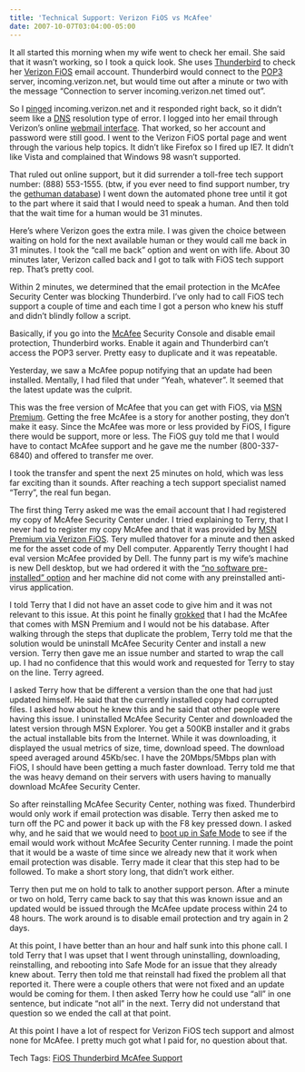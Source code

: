 ```yaml
---
title: 'Technical Support: Verizon FiOS vs McAfee'
date: 2007-10-07T03:04:00-05:00
---
```

It all started this morning when my wife went to check her email. She said that it wasn&#8217;t working, so I took a quick look. She uses [Thunderbird](http://www.mozilla.com/en-US/thunderbird/) to check her [Verizon FiOS](http://www22.verizon.com/content/ConsumerFios) email account. Thunderbird would connect to the [POP3](http://en.wikipedia.org/wiki/Pop3 "Post Office Protocol version 3 (POP3)") server, incoming.verizon.net, but would time out after a minute or two with the message &#8220;Connection to server incoming.verizon.net timed out&#8221;.

So I [pinged](http://en.wikipedia.org/wiki/Ping#Sample_pinging) incoming.verizon.net and it responded right back, so it didn&#8217;t seem like a [DNS](http://en.wikipedia.org/wiki/Dns) resolution type of error. I logged into her email through Verizon&#8217;s online [webmail interface](http://netservices.verizon.net/portal/link/main/vzcentral "Verizon Central"). That worked, so her account and password were still good. I went to the Verizon FiOS portal page and went through the various help topics. It didn&#8217;t like Firefox so I fired up IE7. It didn&#8217;t like Vista and complained that Windows 98 wasn&#8217;t supported.

That ruled out online support, but it did surrender a toll-free tech support number: (888) 553-1555. (btw, if you ever need to find support number, try the [gethuman database](http://gethuman.com/ "The gethuman 500 database")) I went down the automated phone tree until it got to the part where it said that I would need to speak a human. And then told that the wait time for a human would be 31 minutes. 

Here&#8217;s where Verizon goes the extra mile. I was given the choice between waiting on hold for the next available human or they would call me back in 31 minutes. I took the &#8220;call me back&#8221; option and went on with life. About 30 minutes later, Verizon called back and I got to talk with FiOS tech support rep. That&#8217;s pretty cool.

Within 2 minutes, we determined that the email protection in the McAfee Security Center was blocking Thunderbird. I&#8217;ve only had to call FiOS tech support a couple of time and each time I got a person who knew his stuff and didn&#8217;t blindly follow a script.

Basically, if you go into the [McAfee](http://www.mcafee.com/us/) Security Console and disable email protection, Thunderbird works. Enable it again and Thunderbird can&#8217;t access the POP3 server. Pretty easy to duplicate and it was repeatable.

Yesterday, we saw a McAfee popup notifying that an update had been installed. Mentally, I had filed that under &#8220;Yeah, whatever&#8221;. It seemed that the latest update was the culprit.

This was the free version of McAfee that you can get with FiOS, via [MSN Premium](http://en.wikipedia.org/wiki/MSN_Premium). Getting the free McAfee is a story for another posting, they don&#8217;t make it easy. Since the McAfee was more or less provided by FiOS, I figure there would be support, more or less. The FiOS guy told me that I would have to contact McAfee support and he gave me the number (800-337-6840) and offered to transfer me over.

I took the transfer and spent the next 25 minutes on hold, which was less far exciting than it sounds. After reaching a tech support specialist named &#8220;Terry&#8221;, the real fun began.

The first thing Terry asked me was the email account that I had registered my copy of McAfee Security Center under. I tried explaining to Terry, that I never had to register my copy McAfee and that it was provided by [MSN Premium via Verizon FiOS](http://www.verizon.net/micro/betterway/). Tery mulled thatover for a minute and then asked me for the asset code of my Dell computer. Apparently Terry thought I had eval version McAfee provided by Dell. The funny part is my wife&#8217;s machine is new Dell desktop, but we had ordered it with the [&#8220;no software pre-installed&#8221; option](http://direct2dell.com/one2one/archive/2007/06/13/18049.aspx) and her machine did not come with any preinstalled anti-virus application.

I told Terry that I did not have an asset code to give him and it was not relevant to this issue. At this point he finally [grokked](http://dict.die.net/grok/) that I had the McAfee that comes with MSN Premium and I would not be his database. After walking through the steps that duplicate the problem, Terry told me that the solution would be uninstall McAfee Security Center and install a new version. Terry then gave me an issue number and started to wrap the call up. I had no confidence that this would work and requested for Terry to stay on the line. Terry agreed. 

I asked Terry how that be different a version than the one that had just updated himself. He said that the currently installed copy had corrupted files. I asked how about he knew this and he said that other people were having this issue. I uninstalled McAfee Security Center and downloaded the latest version through MSN Explorer. You get a 500KB installer and it grabs the actual installable bits from the Internet. While it was downloading, it displayed the usual metrics of size, time, download speed. The download speed averaged around 45Kb/sec. I have the 20Mbps/5Mbps plan with FiOS, I should have been getting a much faster download. Terry told me that the was heavy demand on their servers with users having to manually download McAfee Security Center.

So after reinstalling McAfee Security Center, nothing was fixed. Thunderbird would only work if email protection was disable. Terry then asked me to turn off the PC and power it back up with the F8 key pressed down. I asked why, and he said that we would need to [boot up in Safe Mode](http://www.computerhope.com/issues/chsafe.htm#03) to see if the email would work without McAfee Security Center running. I made the point that it would be a waste of time since we already new that it work when email protection was disable. Terry made it clear that this step had to be followed. To make a short story long, that didn&#8217;t work either.

Terry then put me on hold to talk to another support person. After a minute or two on hold, Terry came back to say that this was known issue and an updated would be issued through the McAfee update process within 24 to 48 hours. The work around is to disable email protection and try again in 2 days.

At this point, I have better than an hour and half sunk into this phone call. I told Terry that I was upset that I went through uninstalling, downloading, reinstalling, and rebooting into Safe Mode for an issue that they already knew about. Terry then told me that reinstall had fixed the problem all that reported it. There were a couple others that were not fixed and an update would be coming for them. I then asked Terry how he could use &#8220;all&#8221; in one sentence, but indicate &#8220;not all&#8221; in the next. Terry did not understand that question so we ended the call at that point.

At this point I have a lot of respect for Verizon FiOS tech support and almost none for McAfee. I pretty much got what I paid for, no question about that.</p> 

<div>
  Tech Tags: <a href="http://technorati.com/tag/FiOS%20Thunderbird%20McAfee%20Support" rel="tag">FiOS Thunderbird McAfee Support</a>
</div>
